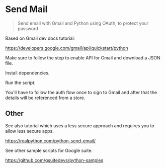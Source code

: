 # Send Mail
> Send email with Gmail and Python using OAuth, to protect your password


Based on Gmail dev docs tutorial:

https://developers.google.com/gmail/api/quickstart/python

Make sure to follow the step to enable API for Gmail and download a JSON file.

Install dependencies.

Run the script.

You'll have to follow the auth flow once to sign to Gmail and after that the details will be referenced from a store.


## Other

See also tutorial which uses a less secure approach and requires you to allow less secure apps.

https://realpython.com/python-send-email/

See other sample scripts for Google suite.

https://github.com/gsuitedevs/python-samples
